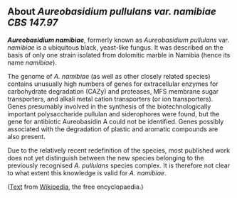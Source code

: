 About *Aureobasidium pullulans var. namibiae CBS 147.97* 
--------------------------------------------------------



***Aureobasidium namibiae***, formerly known as *Aureobasidium
pullulans* var. *namibiae* is a ubiquitous black, yeast-like fungus. It
was described on the basis of only one strain isolated from dolomitic
marble in Namibia (hence its name *namibiae*).

The genome of *A. namibiae* (as well as other closely related species)
contains unusually high numbers of genes for extracellular enzymes for
carbohydrate degradation (CAZy) and proteases, MFS membrane sugar
transporters, and alkali metal cation transporters (or ion
transporters). Genes presumably involved in the synthesis of the
biotechnologically important polysaccharide pullulan and siderophores
were found, but the gene for antibiotic Aureobasidin A could not be
identified. Genes possibly associated with the degradation of plastic
and aromatic compounds are also present.

Due to the relatively recent redefinition of the species, most published
work does not yet distinguish between the new species belonging to the
previously recognised *A. pullulans* species complex. It is therefore
not clear to what extent this knowledge is valid for *A. namibiae*.

([Text](http://en.wikipedia.org/wiki/Aureobasidium_namibiae) from
[Wikipedia](http://en.wikipedia.org/), the free encyclopaedia.)
